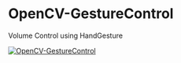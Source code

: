 # OpenCV-GestureControl
Volume Control using HandGesture

[![OpenCV-GestureControl](https://img.youtube.com/vi/Mazujq46vw8/0.jpg)](https://www.youtube.com/watch?v=Mazujq46vw8)
